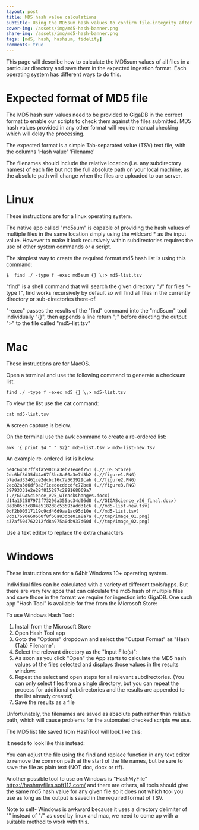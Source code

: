 ```yaml
---
layout: post
title: MD5 hash value calculations
subtitle: Using the MD5sum hash values to confirm file-integrity after transfer.
cover-img: /assets/img/md5-hash-banner.png
share-img: /assets/img/md5-hash-banner.png
tags: [md5, hash, hashsum, fidelity]
comments: true
---
```


This page will describe how to calculate the MD5sum values of all files in a particular directory and save them in the expected ingestion format. Each operating system has different ways to do this.

# Expected format of MD5 file
The MD5 hash sum values need to be provided to GigaDB in the correct format to enable our scripts to check them against the files submitted. MD5 hash values provided in any other format will require manual checking which will delay the processing.

The expected format is a simple Tab-separated value (TSV) text file, with the columns 'Hash value'	'Filename'

The filenames should include the relative location (i.e. any subdirectory names) of each file but not the full absolute path on your local machine, as the absolute path will change when the files are uploaded to our server.


# Linux
These instructions are for a linux operating system.

The native app called "md5sum" is capable of providing the hash values of multiple files in the same location simply using the wildcard \* as the input value. However to make it look recursively within subdirectories requires the use of other system commands or a script. 

The simplest way to create the required format md5 hash list is using this command:

~~~
$  find ./ -type f -exec md5sum {} \;> md5-list.tsv
~~~

"find" is a shell command that will search the given directory "./" for files "-type f", find works recursively by default so will find all files in the currently directory or sub-directories there-of.

"-exec" passes the results of the "find" command into the "md5sum" tool individually "{}", then appends a line return "\;" before directing the output ">" to the file called "md5-list.tsv"


# Mac
These instructions are for MacOS.

Open a terminal and use the following command to generate a checksum list:
~~~
find ./ -type f -exec md5 {} \;> md5-list.tsv
~~~

To view the list use the cat command:
~~~
cat md5-list.tsv
~~~
A screen capture is below.


On the terminal use the awk command to create a re-ordered list:
~~~
awk '{ print $4 " " $2}' md5-list.tsv > md5-list-new.tsv
~~~
An example re-ordered list is below:

~~~
be4c64b07ff8fa590c6a3eb71e4ef751 (.//.DS_Store)
2dc6bf3d35d44a67f3bc8a60a3e7d3b2 (.//figure1.PNG)
b7edad33461ce2dcbc16c7a563929cab (.//figure2.PNG)
2ec82a3d6df8a2f1cedecddcdfc72be0 (.//figure3.PNG)
39793331e2e28f815297c299168069a7 (.//GIGAScience_v25_wTrackChanges.docx)
d14a152587972f73296a355ac34d06d8 (.//GIGAScience_v26_final.docx)
8a8b05c3c804e5182d8c53593add31c6 (.//md5-list-new.tsv)
0df2b00517119c9cd46d9aa1ac95d10e (.//md5-list.tsv)
8cb17690660660f8f60a83dbe01a8a7a (.//tmp/image_01.png)
437af504762212fd8a975a0db937d60d (.//tmp/image_02.png)
~~~

Use a text editor to replace the extra characters



# Windows
These instructions are for a 64bit Windows 10+ operating system.

Individual files can be calculated with a variety of different tools/apps. But there are very few apps that can calculate the md5 hash of multiple files and save those in the format we require for ingestion into GigaDB. One such app "Hash Tool" is available for free from the Microsoft Store:


To use Windows Hash Tool:
1. Install from the Microsoft Store
2. Open Hash Tool app
3. Goto the "Options" dropdown and select the "Output Format" as "Hash (Tab) Filename":
4. Select the relevant directory as the "Input File(s)":
5. As soon as you click "Open" the App starts to calculate the MD5 hash values of the files selected and displays those values in the results window:
6. Repeat the select and open steps for all relevant subdirectories. (You can only select files from a single directory, but you can repeat the process for additional subdirectories and the results are appended to the list already created)
7. Save the results as a file

Unfortunately, the filenames are saved as absolute path rather than relative path, which will cause problems for the automated checked scripts we use.

The MD5 list file saved from HashTool will look like this:


It needs to look like this instead:


You can adjust the file using the find and replace function in any text editor to remove the common path at the start of the file names, but be sure to save the file as plain text (NOT doc, docx or rtf).

Another possible tool to use on Windows is "HashMyFile" https://hashmyfiles.soft112.com/ and there are others, all tools should give the same md5 hash value for any given file so it does not which tool you use as long as the output is saved in the required format of TSV.


Note to self- Windows is awkward because it uses a directory delimiter of "\" instead of "/" as used by linux and mac, we need to come up with a suitable method to work with this.